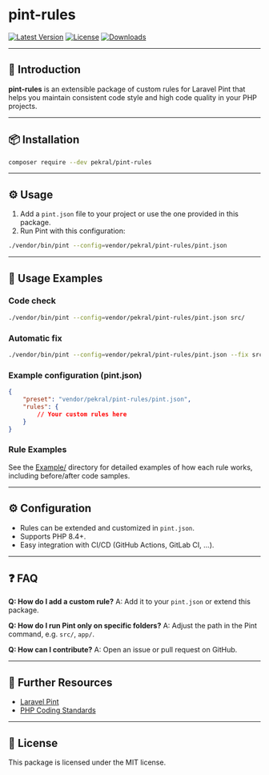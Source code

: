 # pint-rules


[![Latest Version](https://img.shields.io/packagist/v/pekral/pint-rules.svg)](https://packagist.org/packages/pekral/pint-rules)
[![License](https://img.shields.io/packagist/l/pekral/pint-rules.svg)](https://github.com/pekral/pint-rules/blob/master/LICENSE)
[![Downloads](https://img.shields.io/packagist/dt/pekral/pint-rules.svg)](https://packagist.org/packages/pekral/pint-rules)

---

## 🚀 Introduction

**pint-rules** is an extensible package of custom rules for Laravel Pint that helps you maintain consistent code style and high code quality in your PHP projects.

---

## 📦 Installation

```bash
composer require --dev pekral/pint-rules
```

---

## ⚙️ Usage

1. Add a `pint.json` file to your project or use the one provided in this package.
2. Run Pint with this configuration:

```bash
./vendor/bin/pint --config=vendor/pekral/pint-rules/pint.json
```

---

## 📝 Usage Examples

### Code check

```bash
./vendor/bin/pint --config=vendor/pekral/pint-rules/pint.json src/
```

### Automatic fix

```bash
./vendor/bin/pint --config=vendor/pekral/pint-rules/pint.json --fix src/
```

### Example configuration (pint.json)

```json
{
    "preset": "vendor/pekral/pint-rules/pint.json",
    "rules": {
        // Your custom rules here
    }
}
```

### Rule Examples

See the [Example/](Example/) directory for detailed examples of how each rule works, including before/after code samples.

---

## ⚙️ Configuration

* Rules can be extended and customized in `pint.json`.
* Supports PHP 8.4+.
* Easy integration with CI/CD (GitHub Actions, GitLab CI, ...).



---

## ❓ FAQ

**Q: How do I add a custom rule?**
A: Add it to your `pint.json` or extend this package.

**Q: How do I run Pint only on specific folders?**
A: Adjust the path in the Pint command, e.g. `src/`, `app/`.

**Q: How can I contribute?**
A: Open an issue or pull request on GitHub.

---

## 🔗 Further Resources

* [Laravel Pint](https://laravel.com/docs/pint)
* [PHP Coding Standards](https://www.php-fig.org/psr/)

---

## 📝 License

This package is licensed under the MIT license.